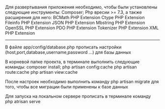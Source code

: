Для развертывания приложения необходимо, чтобы были установлены следующие инструменты:
Composer;
Php вресии >= 7.3, а также расширения для него:
BCMath PHP Extension
Ctype PHP Extension
Fileinfo PHP Extension
JSON PHP Extension
Mbstring PHP Extension
OpenSSL PHP Extension
PDO PHP Extension
Tokenizer PHP Extension
XML PHP Extension
_______________________

В файле app/config/database.php прописать настройки (host,port,database,username,password ...) для базы данных

В корневой папке проекта, в терминале выполнить следующие команды:
composer install;
php artisan config:cache
php artisan route:cache
php artisan view:cache

После настроек необходимо выполнить команду php artisan migrate
для того, чтобы все миграции были применены к базе данных

Для запуска на локальном сервере прописать в терминале команду php atrisan serve


